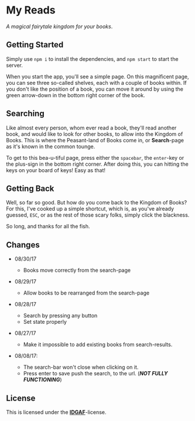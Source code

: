 # My Reads

*A magical fairytale kingdom for your books*.

## Getting Started

Simply use `npm i` to install the dependencies, and `npm start` to start the server.

When you start the app, you'll see a simple page. On this magnificent page, you can see three so-called shelves, each with a couple of books within. If you don't like the position of a book, you can move it around by using the green arrow-down in the bottom right corner of the book.

## Searching

Like almost every person, whom ever read a book, they'll read another book, and would like to look for other books, to allow into the Kingdom of Books. This is where the Peasant-land of Books come in, or  **Search**-page as it's known in the common tounge.

To get to this bea-u-tiful page, press either the `spacebar`, the `enter`-key or the plus-sign in the bottom right corner. After doing this, you can hitting the keys on your board of keys! Easy as that!

## Getting Back

Well, so far so good. But how do you come back to the Kingdom of Books? For this, I've cooked up a simple shortcut, which is, as you've already guessed, `ESC`, or as the rest of those scary folks, simply click the blackness.

So long, and thanks for all the fish.

## Changes

 * 08/30/17
   * Books move correctly from the search-page

 * 08/29/17
   * Allow books to be rearranged from the search-page

 * 08/28/17
   * Search by pressing any button
   * Set state properly

 * 08/27/17
   * Make it impossible to add existing books from search-results.

 * 08/08/17:  
   * The search-bar won't close when clicking on it. 
   * Press enter to save push the search, to the url. (***NOT FULLY FUNCTIONING***)

## License

This is licensed under the [**IDGAF**](https://tldrlegal.com/license/idgaf-v1.0)-license.
